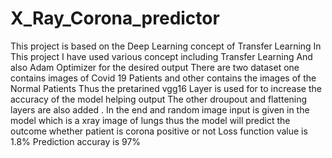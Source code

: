# X_Ray_Corona_predictor
This project is based on the Deep Learning concept of Transfer Learning 
In This project I have used various concept including Transfer Learning And also Adam Optimizer for the desired output
There are two dataset one contains images of Covid 19 Patients and other contains the images of the Normal Patients 
Thus the pretarined vgg16 Layer is used for to increase the accuracy of the model helping output
The other droupout and flattening layers are also added .
In the end and random image input is given in the  model which is a xray image of lungs thus the model will predict the outcome whether patient is corona positive or not 
Loss function value  is 1.8% Prediction accuray is 97%

